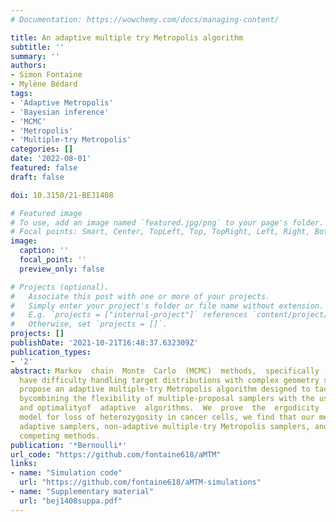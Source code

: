 ```yaml
---
# Documentation: https://wowchemy.com/docs/managing-content/

title: An adaptive multiple try Metropolis algorithm
subtitle: ''
summary: ''
authors:
- Simon Fontaine
- Mylène Bédard
tags:
- 'Adaptive Metropolis'
- 'Bayesian inference'
- 'MCMC'
- 'Metropolis'
- 'Multiple-try Metropolis'
categories: []
date: '2022-08-01'
featured: false
draft: false

doi: 10.3150/21-BEJ1408

# Featured image
# To use, add an image named `featured.jpg/png` to your page's folder.
# Focal points: Smart, Center, TopLeft, Top, TopRight, Left, Right, BottomLeft, Bottom, BottomRight.
image:
  caption: ''
  focal_point: ''
  preview_only: false

# Projects (optional).
#   Associate this post with one or more of your projects.
#   Simply enter your project's folder or file name without extension.
#   E.g. `projects = ["internal-project"]` references `content/project/deep-learning/index.md`.
#   Otherwise, set `projects = []`.
projects: []
publishDate: '2021-10-21T16:48:37.632309Z'
publication_types:
- '2'
abstract: Markov  chain  Monte  Carlo  (MCMC)  methods,  specifically  samplers  based  on  random  walks,often
  have difficulty handling target distributions with complex geometry such as multi-modality.We
  propose an adaptive multiple-try Metropolis algorithm designed to tackle such problems
  bycombining the flexibility of multiple-proposal samplers with the user-friendliness
  and optimalityof  adaptive  algorithms.  We  prove  the  ergodicity  of  the  resulting  Markov  chain  with  respectto  the  target  distribution  using  common  techniques  in  the  adaptive  MCMC  literature.  In  aBayesian
  model for loss of heterozygosity in cancer cells, we find that our method outperformstraditional
  adaptive samplers, non-adaptive multiple-try Metropolis samplers, and various moresophisticated
  competing methods.
publication: '*Bernoulli*'
url_code: "https://github.com/fontaine618/aMTM"
links:
- name: "Simulation code"
  url: "https://github.com/fontaine618/aMTM-simulations"
- name: "Supplementary material"
  url: "bej1408suppa.pdf"
---
```

